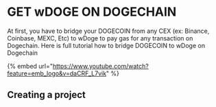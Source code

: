 # GET wDOGE ON DOGECHAIN

At first, you have to bridge your DOGECOIN from any CEX (ex: Binance, Coinbase, MEXC, Etc) to wDoge to pay gas for any transaction on Dogechain. Here is full tutorial how to bridge DOGECOIN to wDoge on Dogechain

{% embed url="https://www.youtube.com/watch?feature=emb_logo&v=daCRF_L7vik" %}

## Creating a project
